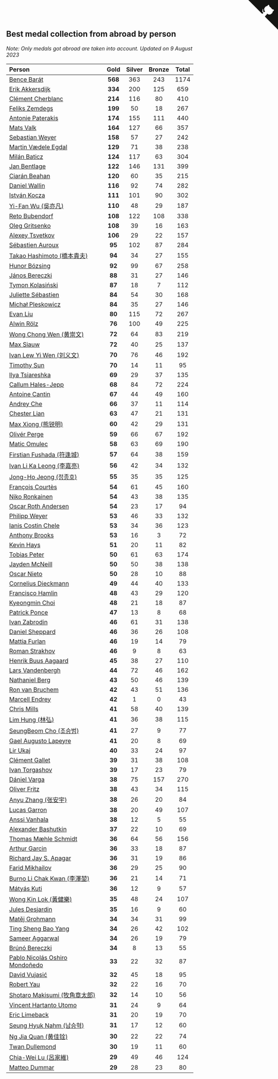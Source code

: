 ## Best medal collection from abroad by person

*Note: Only medals got abroad are taken into account.*
*Updated on  9 August 2023*

| Person | Gold | Silver | Bronze | Total |
| :--- | :--: | :--: | :--: | :--: |
| [Bence Barát](https://www.worldcubeassociation.org/persons/2008BARA01) | **568** | 363 | 243 | 1174 |
| [Erik Akkersdijk](https://www.worldcubeassociation.org/persons/2005AKKE01) | **334** | 200 | 125 | 659 |
| [Clément Cherblanc](https://www.worldcubeassociation.org/persons/2014CHER05) | **214** | 116 | 80 | 410 |
| [Feliks Zemdegs](https://www.worldcubeassociation.org/persons/2009ZEMD01) | **199** | 50 | 18 | 267 |
| [Antonie Paterakis](https://www.worldcubeassociation.org/persons/2012PATE01) | **174** | 155 | 111 | 440 |
| [Mats Valk](https://www.worldcubeassociation.org/persons/2007VALK01) | **164** | 127 | 66 | 357 |
| [Sebastian Weyer](https://www.worldcubeassociation.org/persons/2010WEYE02) | **158** | 57 | 27 | 242 |
| [Martin Vædele Egdal](https://www.worldcubeassociation.org/persons/2013EGDA02) | **129** | 71 | 38 | 238 |
| [Milán Baticz](https://www.worldcubeassociation.org/persons/2005BATI01) | **124** | 117 | 63 | 304 |
| [Jan Bentlage](https://www.worldcubeassociation.org/persons/2010BENT01) | **122** | 146 | 131 | 399 |
| [Ciarán Beahan](https://www.worldcubeassociation.org/persons/2012BEAH01) | **120** | 60 | 35 | 215 |
| [Daniel Wallin](https://www.worldcubeassociation.org/persons/2013WALL03) | **116** | 92 | 74 | 282 |
| [István Kocza](https://www.worldcubeassociation.org/persons/2005KOCZ01) | **111** | 101 | 90 | 302 |
| [Yi-Fan Wu (吳亦凡)](https://www.worldcubeassociation.org/persons/2010WUIF01) | **110** | 48 | 29 | 187 |
| [Reto Bubendorf](https://www.worldcubeassociation.org/persons/2012BUBE01) | **108** | 122 | 108 | 338 |
| [Oleg Gritsenko](https://www.worldcubeassociation.org/persons/2011GRIT01) | **108** | 39 | 16 | 163 |
| [Alexey Tsvetkov](https://www.worldcubeassociation.org/persons/2017TSVE02) | **106** | 29 | 22 | 157 |
| [Sébastien Auroux](https://www.worldcubeassociation.org/persons/2008AURO01) | **95** | 102 | 87 | 284 |
| [Takao Hashimoto (橋本貴夫)](https://www.worldcubeassociation.org/persons/2007HASH01) | **94** | 34 | 27 | 155 |
| [Hunor Bózsing](https://www.worldcubeassociation.org/persons/2009BOZS01) | **92** | 99 | 67 | 258 |
| [János Bereczki](https://www.worldcubeassociation.org/persons/2018BERE01) | **88** | 31 | 27 | 146 |
| [Tymon Kolasiński](https://www.worldcubeassociation.org/persons/2016KOLA02) | **87** | 18 | 7 | 112 |
| [Juliette Sébastien](https://www.worldcubeassociation.org/persons/2014SEBA01) | **84** | 54 | 30 | 168 |
| [Michał Pleskowicz](https://www.worldcubeassociation.org/persons/2009PLES01) | **84** | 35 | 27 | 146 |
| [Evan Liu](https://www.worldcubeassociation.org/persons/2009LIUE01) | **80** | 115 | 72 | 267 |
| [Alwin Rölz](https://www.worldcubeassociation.org/persons/2016ROLZ01) | **76** | 100 | 49 | 225 |
| [Wong Chong Wen (黄崇文)](https://www.worldcubeassociation.org/persons/2014WENW01) | **72** | 64 | 83 | 219 |
| [Max Siauw](https://www.worldcubeassociation.org/persons/2017SIAU02) | **72** | 40 | 25 | 137 |
| [Ivan Lew Yi Wen (刘义文)](https://www.worldcubeassociation.org/persons/2012WENI01) | **70** | 76 | 46 | 192 |
| [Timothy Sun](https://www.worldcubeassociation.org/persons/2007SUNT01) | **70** | 14 | 11 | 95 |
| [Ilya Tsiareshka](https://www.worldcubeassociation.org/persons/2012TERE01) | **69** | 29 | 37 | 135 |
| [Callum Hales-Jepp](https://www.worldcubeassociation.org/persons/2012HALE01) | **68** | 84 | 72 | 224 |
| [Antoine Cantin](https://www.worldcubeassociation.org/persons/2010CANT02) | **67** | 44 | 49 | 160 |
| [Andrey Che](https://www.worldcubeassociation.org/persons/2015CHEA01) | **66** | 37 | 11 | 114 |
| [Chester Lian](https://www.worldcubeassociation.org/persons/2009LIAN03) | **63** | 47 | 21 | 131 |
| [Max Xiong (熊锐明)](https://www.worldcubeassociation.org/persons/2015XION03) | **60** | 42 | 29 | 131 |
| [Olivér Perge](https://www.worldcubeassociation.org/persons/2007PERG01) | **59** | 66 | 67 | 192 |
| [Matic Omulec](https://www.worldcubeassociation.org/persons/2010OMUL02) | **58** | 63 | 69 | 190 |
| [Firstian Fushada (符逢城)](https://www.worldcubeassociation.org/persons/2015FUSH01) | **57** | 64 | 38 | 159 |
| [Ivan Li Ka Leong (李嘉亮)](https://www.worldcubeassociation.org/persons/2015LEON02) | **56** | 42 | 34 | 132 |
| [Jong-Ho Jeong (정종호)](https://www.worldcubeassociation.org/persons/2008JONG03) | **55** | 35 | 35 | 125 |
| [François Courtès](https://www.worldcubeassociation.org/persons/2008COUR01) | **54** | 61 | 45 | 160 |
| [Niko Ronkainen](https://www.worldcubeassociation.org/persons/2010RONK01) | **54** | 43 | 38 | 135 |
| [Oscar Roth Andersen](https://www.worldcubeassociation.org/persons/2008ANDE02) | **54** | 23 | 17 | 94 |
| [Philipp Weyer](https://www.worldcubeassociation.org/persons/2010WEYE01) | **53** | 46 | 33 | 132 |
| [Ianis Costin Chele](https://www.worldcubeassociation.org/persons/2021CHEL01) | **53** | 34 | 36 | 123 |
| [Anthony Brooks](https://www.worldcubeassociation.org/persons/2008SEAR01) | **53** | 16 | 3 | 72 |
| [Kevin Hays](https://www.worldcubeassociation.org/persons/2009HAYS01) | **51** | 20 | 11 | 82 |
| [Tobias Peter](https://www.worldcubeassociation.org/persons/2014PETE03) | **50** | 61 | 63 | 174 |
| [Jayden McNeill](https://www.worldcubeassociation.org/persons/2012MCNE01) | **50** | 50 | 38 | 138 |
| [Oscar Nieto](https://www.worldcubeassociation.org/persons/2014NIET03) | **50** | 28 | 10 | 88 |
| [Cornelius Dieckmann](https://www.worldcubeassociation.org/persons/2009DIEC01) | **49** | 44 | 40 | 133 |
| [Francisco Hamlin](https://www.worldcubeassociation.org/persons/2012HAML01) | **48** | 43 | 29 | 120 |
| [Kyeongmin Choi](https://www.worldcubeassociation.org/persons/2017CHOI07) | **48** | 21 | 18 | 87 |
| [Patrick Ponce](https://www.worldcubeassociation.org/persons/2012PONC02) | **47** | 13 | 8 | 68 |
| [Ivan Zabrodin](https://www.worldcubeassociation.org/persons/2012ZABR01) | **46** | 61 | 31 | 138 |
| [Daniel Sheppard](https://www.worldcubeassociation.org/persons/2009SHEP01) | **46** | 36 | 26 | 108 |
| [Mattia Furlan](https://www.worldcubeassociation.org/persons/2013FURL01) | **46** | 19 | 14 | 79 |
| [Roman Strakhov](https://www.worldcubeassociation.org/persons/2012STRA02) | **46** | 9 | 8 | 63 |
| [Henrik Buus Aagaard](https://www.worldcubeassociation.org/persons/2006BUUS01) | **45** | 38 | 27 | 110 |
| [Lars Vandenbergh](https://www.worldcubeassociation.org/persons/2003VAND01) | **44** | 72 | 46 | 162 |
| [Nathaniel Berg](https://www.worldcubeassociation.org/persons/2012BERG04) | **43** | 50 | 46 | 139 |
| [Ron van Bruchem](https://www.worldcubeassociation.org/persons/2003BRUC01) | **42** | 43 | 51 | 136 |
| [Marcell Endrey](https://www.worldcubeassociation.org/persons/2007ENDR01) | **42** | 1 | 0 | 43 |
| [Chris Mills](https://www.worldcubeassociation.org/persons/2014MILL04) | **41** | 58 | 40 | 139 |
| [Lim Hung (林弘)](https://www.worldcubeassociation.org/persons/2016HUNG08) | **41** | 36 | 38 | 115 |
| [SeungBeom Cho (조승범)](https://www.worldcubeassociation.org/persons/2012CHOS01) | **41** | 27 | 9 | 77 |
| [Gael Augusto Lapeyre](https://www.worldcubeassociation.org/persons/2018LAPE01) | **41** | 20 | 8 | 69 |
| [Lir Ukaj](https://www.worldcubeassociation.org/persons/2016UKAJ01) | **40** | 33 | 24 | 97 |
| [Clément Gallet](https://www.worldcubeassociation.org/persons/2004GALL02) | **39** | 31 | 38 | 108 |
| [Ivan Torgashov](https://www.worldcubeassociation.org/persons/2011TORG01) | **39** | 17 | 23 | 79 |
| [Dániel Varga](https://www.worldcubeassociation.org/persons/2008VARG01) | **38** | 75 | 157 | 270 |
| [Oliver Fritz](https://www.worldcubeassociation.org/persons/2014FRIT02) | **38** | 43 | 34 | 115 |
| [Anyu Zhang (张安宇)](https://www.worldcubeassociation.org/persons/2012ZHAN08) | **38** | 26 | 20 | 84 |
| [Lucas Garron](https://www.worldcubeassociation.org/persons/2006GARR01) | **38** | 20 | 49 | 107 |
| [Anssi Vanhala](https://www.worldcubeassociation.org/persons/2005VANH01) | **38** | 12 | 5 | 55 |
| [Alexander Bashutkin](https://www.worldcubeassociation.org/persons/2017BASH04) | **37** | 22 | 10 | 69 |
| [Thomas Mæhle Schmidt](https://www.worldcubeassociation.org/persons/2013SCHM02) | **36** | 64 | 56 | 156 |
| [Arthur Garcin](https://www.worldcubeassociation.org/persons/2014GARC27) | **36** | 33 | 18 | 87 |
| [Richard Jay S. Apagar](https://www.worldcubeassociation.org/persons/2010APAG01) | **36** | 31 | 19 | 86 |
| [Farid Mikhailov](https://www.worldcubeassociation.org/persons/2015MIKH04) | **36** | 29 | 25 | 90 |
| [Burno Li Chak Kwan (李澤堃)](https://www.worldcubeassociation.org/persons/2017KWAN05) | **36** | 21 | 14 | 71 |
| [Mátyás Kuti](https://www.worldcubeassociation.org/persons/2006KUTI01) | **36** | 12 | 9 | 57 |
| [Wong Kin Lok (黃健樂)](https://www.worldcubeassociation.org/persons/2014LOKW01) | **35** | 48 | 24 | 107 |
| [Jules Desjardin](https://www.worldcubeassociation.org/persons/2010DESJ01) | **35** | 16 | 9 | 60 |
| [Matěj Grohmann](https://www.worldcubeassociation.org/persons/2015GROH02) | **34** | 34 | 31 | 99 |
| [Ting Sheng Bao Yang](https://www.worldcubeassociation.org/persons/2008BAOY01) | **34** | 26 | 42 | 102 |
| [Sameer Aggarwal](https://www.worldcubeassociation.org/persons/2017AGGA01) | **34** | 26 | 19 | 79 |
| [Brúnó Bereczki](https://www.worldcubeassociation.org/persons/2008BERE01) | **34** | 8 | 13 | 55 |
| [Pablo Nicolás Oshiro Mondoñedo](https://www.worldcubeassociation.org/persons/2010MOND01) | **33** | 22 | 32 | 87 |
| [David Vujasić](https://www.worldcubeassociation.org/persons/2015VUJA01) | **32** | 45 | 18 | 95 |
| [Robert Yau](https://www.worldcubeassociation.org/persons/2009YAUR01) | **32** | 22 | 16 | 70 |
| [Shotaro Makisumi (牧角章太郎)](https://www.worldcubeassociation.org/persons/2003MAKI01) | **32** | 14 | 10 | 56 |
| [Vincent Hartanto Utomo](https://www.worldcubeassociation.org/persons/2010UTOM01) | **31** | 24 | 9 | 64 |
| [Eric Limeback](https://www.worldcubeassociation.org/persons/2007LIME01) | **31** | 20 | 19 | 70 |
| [Seung Hyuk Nahm (남승혁)](https://www.worldcubeassociation.org/persons/2013NAHM01) | **31** | 17 | 12 | 60 |
| [Ng Jia Quan (黄佳铨)](https://www.worldcubeassociation.org/persons/2015QUAN03) | **30** | 22 | 22 | 74 |
| [Twan Dullemond](https://www.worldcubeassociation.org/persons/2018DULL01) | **30** | 19 | 11 | 60 |
| [Chia-Wei Lu (呂家維)](https://www.worldcubeassociation.org/persons/2007LUCH01) | **29** | 49 | 46 | 124 |
| [Matteo Dummar](https://www.worldcubeassociation.org/persons/2017DUMM01) | **29** | 28 | 23 | 80 |


<a href="https://github.com/jonatanklosko/wca_statistics" class="github-corner" aria-label="View source on Github"><svg width="80" height="80" viewBox="0 0 250 250" style="fill:#151513; color:#fff; position: absolute; top: 0; border: 0; right: 0;" aria-hidden="true"><path d="M0,0 L115,115 L130,115 L142,142 L250,250 L250,0 Z"></path><path d="M128.3,109.0 C113.8,99.7 119.0,89.6 119.0,89.6 C122.0,82.7 120.5,78.6 120.5,78.6 C119.2,72.0 123.4,76.3 123.4,76.3 C127.3,80.9 125.5,87.3 125.5,87.3 C122.9,97.6 130.6,101.9 134.4,103.2" fill="currentColor" style="transform-origin: 130px 106px;" class="octo-arm"></path><path d="M115.0,115.0 C114.9,115.1 118.7,116.5 119.8,115.4 L133.7,101.6 C136.9,99.2 139.9,98.4 142.2,98.6 C133.8,88.0 127.5,74.4 143.8,58.0 C148.5,53.4 154.0,51.2 159.7,51.0 C160.3,49.4 163.2,43.6 171.4,40.1 C171.4,40.1 176.1,42.5 178.8,56.2 C183.1,58.6 187.2,61.8 190.9,65.4 C194.5,69.0 197.7,73.2 200.1,77.6 C213.8,80.2 216.3,84.9 216.3,84.9 C212.7,93.1 206.9,96.0 205.4,96.6 C205.1,102.4 203.0,107.8 198.3,112.5 C181.9,128.9 168.3,122.5 157.7,114.1 C157.9,116.9 156.7,120.9 152.7,124.9 L141.0,136.5 C139.8,137.7 141.6,141.9 141.8,141.8 Z" fill="currentColor" class="octo-body"></path></svg></a><style>.github-corner:hover .octo-arm{animation:octocat-wave 560ms ease-in-out}@keyframes octocat-wave{0%,100%{transform:rotate(0)}20%,60%{transform:rotate(-25deg)}40%,80%{transform:rotate(10deg)}}@media (max-width:500px){.github-corner:hover .octo-arm{animation:none}.github-corner .octo-arm{animation:octocat-wave 560ms ease-in-out}}</style>
